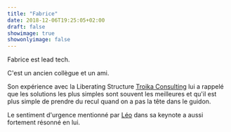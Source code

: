 ```yaml
---
title: "Fabrice"
date: 2018-12-06T19:25:05+02:00
draft: false
showimage: true
showonlyimage: false
---
```

Fabrice est lead tech.

C'est un ancien collègue et un ami.
<!--more-->

Son expérience avec la Liberating Structure [Troika Consulting](http://www.liberatingstructures.com/8-troika-consulting/) lui a rappelé que les solutions les plus simples sont souvent les meilleures et qu'il est plus simple de prendre du recul quand on a pas la tête dans le guidon.

Le sentiment d'urgence mentionné par [Léo](/fr/portfolio/atam17/leo) dans sa keynote a aussi fortement résonné en lui.
